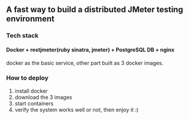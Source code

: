 ## A fast way to build a distributed JMeter testing environment  

### Tech stack  
#### Docker + restjmeter(ruby sinatra, jmeter) + PostgreSQL DB + nginx  
docker as the basic service, other part built as 3 docker images.  

### How to deploy  
1) install docker  
2) download the 3 images  
3) start containers  
4) verify the system works well or not, then enjoy it :)